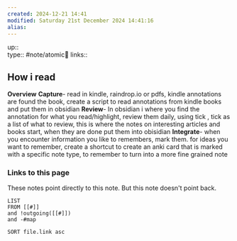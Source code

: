 ```yaml
---
created: 2024-12-21 14:41 
modified: Saturday 21st December 2024 14:41:16
alias: 
---
```

up::  
type:: #note/atomic🌳 
links::
## How i read

**Overview**
**Capture**- read in kindle, raindrop.io or pdfs, 
	kindle annotations are found the book, create a script to read annotations from kindle books and put them in obsidian
**Review**- In obsidian i where you find the annotation for what you read/highlight, review them daily, using tick , tick as a list of what to review, this is where the notes on interesting articles and books start, when they are done put them into obisidian
**Integrate**- when you encounter information you like to remembers, mark them.  for ideas you want to remember, create a shortcut to create an anki card that is marked with a specific note type, to remember to turn into a more fine grained note



### Links to this page
These notes point directly to this note. But this note doesn't point back.
```dataview
LIST
FROM [[#]]
and !outgoing([[#]])
and -#map

SORT file.link asc
```



